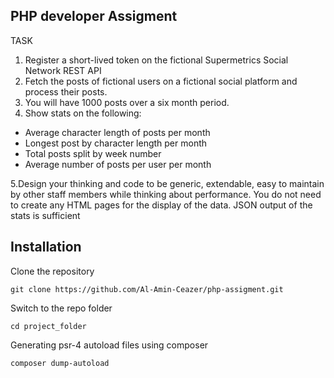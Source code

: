 ## PHP developer Assigment

TASK
1. Register a short-lived token on the fictional Supermetrics Social Network REST API
2. Fetch the posts of fictional users on a fictional social platform and process their posts.
3. You will have 1000 posts over a six month period.
4. Show stats on the following:
 - Average character length of posts per month
 - Longest post by character length per month
 - Total posts split by week number
 - Average number of posts per user per month

5.Design your thinking and code to be generic, extendable, easy to maintain by other staff
members while thinking about performance.
You do not need to create any HTML pages for the display of the data. ​JSON output of the
stats is sufficient

## Installation

Clone the repository

    git clone https://github.com/Al-Amin-Ceazer/php-assigment.git

Switch to the repo folder

    cd project_folder

Generating psr-4 autoload files using composer

    composer dump-autoload